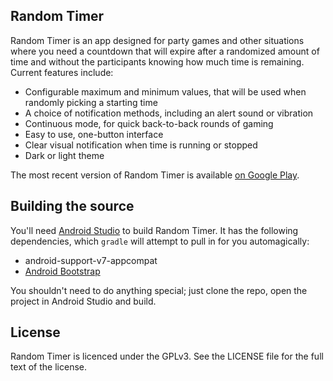 ## Random Timer

Random Timer is an app designed for party games and other situations where you need a countdown
that will expire after a randomized amount of time and without the participants knowing how much
time is remaining. Current features include:

 - Configurable maximum and minimum values, that will be used when randomly picking a starting time
 - A choice of notification methods, including an alert sound or vibration
 - Continuous mode, for quick back-to-back rounds of gaming
 - Easy to use, one-button interface
 - Clear visual notification when time is running or stopped
 - Dark or light theme
 
The most recent version of Random Timer is available [on Google Play](https://play.google.com/store/apps/details?id=com.eldarerathis.randomtimer).

## Building the source

You'll need [Android Studio](https://developer.android.com/sdk/index.html) to build Random Timer. 
It has the following dependencies, which `gradle` will attempt to pull in for you automagically:

 - android-support-v7-appcompat
 - [Android Bootstrap](https://github.com/Bearded-Hen/Android-Bootstrap)

You shouldn't need to do anything special; just clone the repo, open the project in Android Studio
and build.

## License

Random Timer is licenced under the GPLv3. See the LICENSE file for the full text of the license.